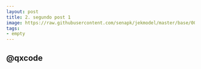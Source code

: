 ```yaml
---
layout: post
title: 2. segundo post 1
image: https://raw.githubusercontent.com/senapk/jekmodel/master/base/001/__capa.jpg
tags:
- empty
---
```

## @qxcode
